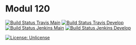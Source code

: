 # Modul 120

[![Build Status Travis Main](https://img.shields.io/travis/com/ursinn/schule-m226/main?logo=travis&label=build%20main)](https://travis-ci.com/ursinn/schule-m120)
[![Build Status Travis Develop](https://img.shields.io/travis/com/ursinn/schule-m226/develop?logo=travis&label=build%20develop)](https://travis-ci.com/ursinn/schule-m120)
[![Build Status Jenkins Main](https://img.shields.io/jenkins/build?jobUrl=https%3A%2F%2Fci.ursinn.dev%2Fjob%2Fursinn%2Fjob%2Fschule-m120%2Fjob%2Fmain%2F&label=build%20main&logo=jenkins)](https://ci.ursinn.dev/job/ursinn/job/schule-m226)
[![Build Status Jenkins Develop](https://img.shields.io/jenkins/build?jobUrl=https%3A%2F%2Fci.ursinn.dev%2Fjob%2Fursinn%2Fjob%2Fschule-m120%2Fjob%2Fdevelop%2F&label=build%20develop&logo=jenkins)](https://ci.ursinn.dev/job/ursinn/job/schule-m120)

[![License: Unlicense](https://img.shields.io/github/license/ursinn/schule-m120)](http://unlicense.org/)
